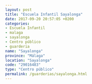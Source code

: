 ```yaml
---
layout: post
title: "Escuela Infantil Sayalonga"
date: 2017-09-20 20:57:05 +0200
categories:
- Escuela Infantil
- malaga
- sayalonga
- Centro público
- guarderia
name: "Sayalonga"
province: "Málaga"
location: "Sayalonga"
code: "29016483"
type: "Centro público"
permalink: /guarderias/sayalonga.html
---
```

